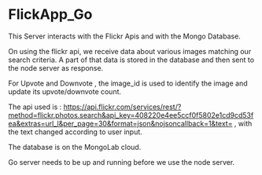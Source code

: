 # FlickApp_Go
This Server interacts with the Flickr Apis and with the Mongo Database.

On using the flickr api, we receive data about various images matching our search criteria. A part of that data is stored in the database and then sent to the node server as response.

For Upvote and Downvote , the image_id is used to identify the image and update its upvote/downvote count.

The api used is : https://api.flickr.com/services/rest/?method=flickr.photos.search&api_key=408220e4ee5ccf0f5802e1cd9cd53fea&extras=url_l&per_page=30&format=json&nojsoncallback=1&text= , with the text changed according to user input.

The database is on the MongoLab cloud.

Go server needs to be up and running before we use the node server.
